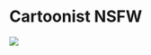 # Cartoonist NSFW

![](https://topmanhwa.net/wp-content/uploads/2020/08/cartoonists-nsfw-193x278.jpg)

